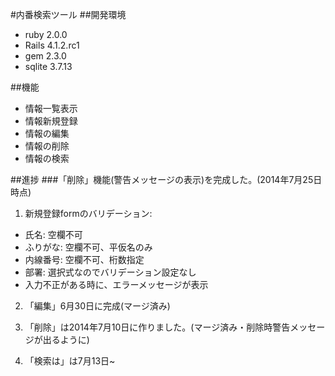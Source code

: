 #内番検索ツール
##開発環境
  - ruby 2.0.0
  - Rails 4.1.2.rc1
  - gem 2.3.0
  - sqlite 3.7.13

##機能
  - 情報一覧表示
  - 情報新規登録
  - 情報の編集
  - 情報の削除
  - 情報の検索

##進捗
###「削除」機能(警告メッセージの表示)を完成した。(2014年7月25日時点)
1. 新規登録formのバリデーション:
  - 氏名: 空欄不可
  - ふりがな: 空欄不可、平仮名のみ
  - 内線番号: 空欄不可、桁数指定
  - 部署: 選択式なのでバリデーション設定なし
  - 入力不正がある時に、エラーメッセージが表示

2. 「編集」6月30日に完成(マージ済み)

3. 「削除」は2014年7月10日に作りました。(マージ済み・削除時警告メッセージが出るように)

4. 「検索は」は7月13日~ 


